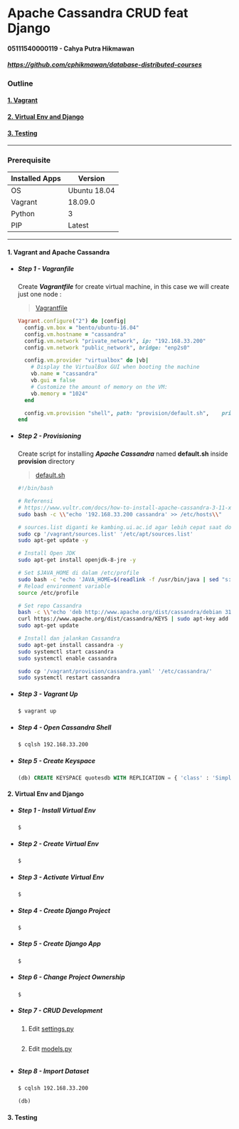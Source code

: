 # Apache Cassandra CRUD feat Django

#### 05111540000119 - Cahya Putra Hikmawan
##### https://github.com/cphikmawan/database-distributed-courses

### Outline

#### [1. Vagrant](#1-vagrant-and-apache-cassandra)
#### [2. Virtual Env and Django](#2-virtual-env-and-django)
#### [3. Testing](#3-testing)

--------------------------------------

### Prerequisite
| Installed Apps | Version |
| --- | --- |
| OS | Ubuntu 18.04 |
| Vagrant | 18.09.0 |
| Python | 3 |
| PIP | Latest |

--------------------------------------

#### 1. Vagrant and Apache Cassandra
- ##### Step 1 - Vagranfile

    Create **_Vagrantfile_** for create virtual machine, in this case we will create just one node :

    > [Vagrantfile](Vagrantfile)
    ```ruby
    Vagrant.configure("2") do |config|
      config.vm.box = "bento/ubuntu-16.04"
      config.vm.hostname = "cassandra"
      config.vm.network "private_network", ip: "192.168.33.200"
      config.vm.network "public_network", bridge: "enp2s0"

      config.vm.provider "virtualbox" do |vb|
        # Display the VirtualBox GUI when booting the machine
        vb.name = "cassandra"
        vb.gui = false
        # Customize the amount of memory on the VM:
        vb.memory = "1024"
      end

      config.vm.provision "shell", path: "provision/default.sh",    privileged: false
    end
    ```

- ##### Step 2 - Provisioning
    Create script for installing **_Apache Cassandra_** named **default.sh** inside **provision** directory

    > [default.sh](provision/default.sh)
    ```sh
    #!/bin/bash

    # Referensi
    # https://www.vultr.com/docs/how-to-install-apache-cassandra-3-11-x-on-ubuntu-16-04-lts
    sudo bash -c \\"echo '192.168.33.200 cassandra' >> /etc/hosts\\"

    # sources.list diganti ke kambing.ui.ac.id agar lebih cepat saat download
    sudo cp '/vagrant/sources.list' '/etc/apt/sources.list'
    sudo apt-get update -y

    # Install Open JDK
    sudo apt-get install openjdk-8-jre -y

    # Set $JAVA_HOME di dalam /etc/profile
    sudo bash -c "echo 'JAVA_HOME=$(readlink -f /usr/bin/java | sed "s:bin/java::")'\\" | sudo tee -a /etc/profile
    # Reload environment variable
    source /etc/profile

    # Set repo Cassandra
    bash -c \\"echo 'deb http://www.apache.org/dist/cassandra/debian 311x main'\\" | sudo tee -a /etc/apt/sources.list.d/cassandra.sources.list
    curl https://www.apache.org/dist/cassandra/KEYS | sudo apt-key add -
    sudo apt-get update

    # Install dan jalankan Cassandra
    sudo apt-get install cassandra -y
    sudo systemctl start cassandra
    sudo systemctl enable cassandra

    sudo cp '/vagrant/provision/cassandra.yaml' '/etc/cassandra/'
    sudo systemctl restart cassandra
    ```
- ##### Step 3 - Vagrant Up
    ```sh
    $ vagrant up
    ```

- ##### Step 4 - Open Cassandra Shell
    ```sh
    $ cqlsh 192.168.33.200
    ```

- ##### Step 5 - Create Keyspace
    ```sql
    (db) CREATE KEYSPACE quotesdb WITH REPLICATION = { 'class' : 'SimpleStrategy', 'replication_factor' : 1 };
    ```

#### 2. Virtual Env and Django
- ##### Step 1 - Install Virtual Env
    ```sh
    $ 
    ```

- ##### Step 2 - Create Virtual Env
    ```sh
    $ 
    ```

- ##### Step 3 - Activate Virtual Env
    ```sh
    $ 
    ```

- ##### Step 4 - Create Django Project
    ```sh
    $ 
    ```

- ##### Step 5 - Create Django App
    ```sh
    $ 
    ```

- ##### Step 6 - Change Project Ownership
    ```sh
    $ 
    ```

- ##### Step 7 - CRUD Development
    1. Edit [settings.py](djangoapp/djangoapp/settings.py)
    ```python

    ```
    2. Edit [models.py](djangoapp/djangoapp/models.py)
    ```python
    
    ```

- ##### Step 8 - Import Dataset
    ```sh
    $ cqlsh 192.168.33.200
    ```

    ```sql
    (db) 
    ```

#### 3. Testing